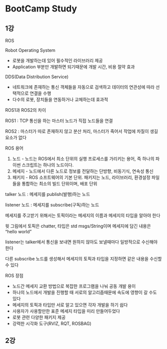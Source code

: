 # BootCamp Study

## 1강

ROS 

Robot Operating System

- 로봇을 개발하는데 있어 필수적인 라이브러리 제공
- Application 부분만 개발하면 되기때문에 개발 시간, 비용 절약 효과

DDS(Data Distribution Service)

- 네트워크에 존재하는 통신 객체들을 자동으로 검색하고 데이터의 연관성에 따라 선택적으로 연결을 수행
- 다수의 로봇, 장치들을 연동하거나 교체하는데 효과적

ROS1과 ROS2의 차이

ROS1 : TCP 통신을 하는 마스터 노드가 직접 노드들을 연결

ROS2 : 마스터가 따로 존재하지 않고 분산 처리, 마스터가 죽어서 작업에 차질이 생길 요소가 없다

ROS 용어

1. 노드 - 노드는 ROS에서 최소 단위의 실행 프로세스를 가리키는 용어, 즉 하나의 파이썬 스크립트는 하나의 노드이다.
2. 메세지 - 노드에서 다른 노드로 정보를 전달하는 단방향, 비동기식, 연속성 통신
3. 패키지 - ROS 소프트웨어의 기본 단위. 패키지는 노드, 라이브러리, 환경설정 파일들을 통합하는 최소의 빌드 단위이며, 배포 단위

talker 노드 : 메세지를 publish(발행)하는 노드

listener 노드 : 메세지를 subscribe(구독)하는 노드

메세지를 주고받기 위해서는 토픽이라는 메세지의 이름과 메세지의 타입을 알아야 한다

윗 그림에서 토픽은 chatter, 타입은 std msgs/String이며 메세지에 담긴 내용은 “hello world”

listener는 talker에서 통신을 보내면 원하지 않아도 보낼때마다 일방적으로 수신해야 한다

다른 subscribe 노드를 생성해서 메세지의 토픽과 타입을 지정하면 같은 내용을 수신할 수 있다

ROS 장점

- 노드간 메세지 교환 방법으로 복잡한 프로그램을 나눠 공동 개발 용이
- 하나의 노드에서 개발을 진행할 때 서로의 알고리즘때문에 속도에 영향이 갈 수도 있다
- 메세지의 토픽과 타입만 서로 알고 있으면 각자 개발을 하기 쉽다
- 사용자가 사용할만한 표준 메세지 타입을 미리 만들어두었다
- 로봇 관련 다양한 패키지 제공
- 강력한 시각화 도구(RVIZ, RQT, ROSBAG)

## 2강
